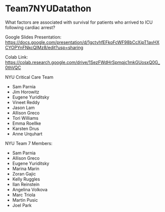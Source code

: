 # Team7NYUDatathon

What factors are associated with survival for patients who
arrived to ICU following cardiac arrest?

Google Slides Presentation:
https://docs.google.com/presentation/d/1gctvhfEFkoFcWF98bCcXipT1avHXCYOPYnFNkcQIMz8/edit?usp=sharing

Colab Link:
https://colab.research.google.com/drive/1SezFWdHrSpmqjc1mkGUosxQ0G_0thVQC

NYU Critical Care Team

* Sam Parnia
* Jim Horowitz
* Eugene Yuriditsky
* Vineet Reddy
* Jason Lam
* Allison Greco
* Tori Williams
* Emma Roellke 
* Karsten Drus
* Anne Urquhart


NYU Team 7 Members:

* Sam Parnia
* Allison Greco
* Eugene Yuriditsky
* Marina Marin
* Zoran Gajic
* Kelly Ruggles
* Ilan Reinstein
* Angelina Volkova
* Marc Triola
* Martin Pusic
* Joel Park
